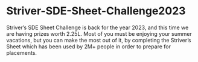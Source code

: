 # Striver-SDE-Sheet-Challenge2023
Striver’s SDE Sheet Challenge is back for the year 2023, and this time we are having prizes worth 2.25L. Most of you must be enjoying your summer vacations, but you can make the most out of it, by completing the Striver’s Sheet which has been used by 2M+ people in order to prepare for placements.
